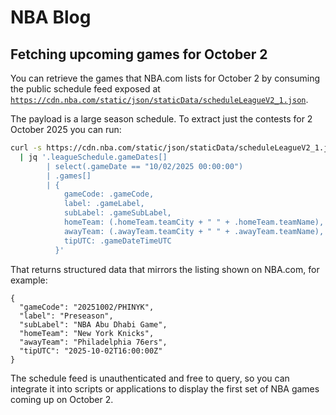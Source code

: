 # NBA Blog

## Fetching upcoming games for October 2

You can retrieve the games that NBA.com lists for October 2 by consuming the public schedule feed exposed at [`https://cdn.nba.com/static/json/staticData/scheduleLeagueV2_1.json`](https://cdn.nba.com/static/json/staticData/scheduleLeagueV2_1.json).

The payload is a large season schedule. To extract just the contests for 2 October 2025 you can run:

```bash
curl -s https://cdn.nba.com/static/json/staticData/scheduleLeagueV2_1.json \
  | jq '.leagueSchedule.gameDates[]
        | select(.gameDate == "10/02/2025 00:00:00")
        | .games[]
        | {
            gameCode: .gameCode,
            label: .gameLabel,
            subLabel: .gameSubLabel,
            homeTeam: (.homeTeam.teamCity + " " + .homeTeam.teamName),
            awayTeam: (.awayTeam.teamCity + " " + .awayTeam.teamName),
            tipUTC: .gameDateTimeUTC
          }'
```

That returns structured data that mirrors the listing shown on NBA.com, for example:

```
{
  "gameCode": "20251002/PHINYK",
  "label": "Preseason",
  "subLabel": "NBA Abu Dhabi Game",
  "homeTeam": "New York Knicks",
  "awayTeam": "Philadelphia 76ers",
  "tipUTC": "2025-10-02T16:00:00Z"
}
```

The schedule feed is unauthenticated and free to query, so you can integrate it into scripts or applications to display the first set of NBA games coming up on October 2.
